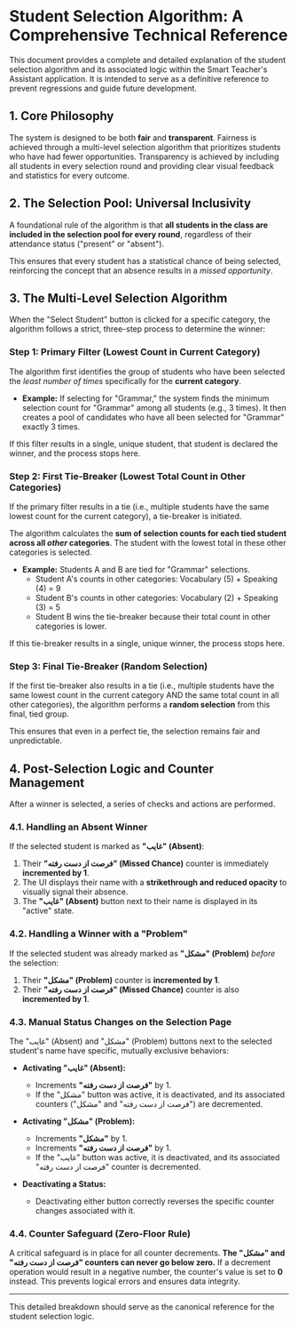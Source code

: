 # Student Selection Algorithm: A Comprehensive Technical Reference

This document provides a complete and detailed explanation of the student selection algorithm and its associated logic within the Smart Teacher's Assistant application. It is intended to serve as a definitive reference to prevent regressions and guide future development.

## 1. Core Philosophy

The system is designed to be both **fair** and **transparent**. Fairness is achieved through a multi-level selection algorithm that prioritizes students who have had fewer opportunities. Transparency is achieved by including all students in every selection round and providing clear visual feedback and statistics for every outcome.

## 2. The Selection Pool: Universal Inclusivity

A foundational rule of the algorithm is that **all students in the class are included in the selection pool for every round**, regardless of their attendance status ("present" or "absent").

This ensures that every student has a statistical chance of being selected, reinforcing the concept that an absence results in a *missed opportunity*.

## 3. The Multi-Level Selection Algorithm

When the "Select Student" button is clicked for a specific category, the algorithm follows a strict, three-step process to determine the winner:

### Step 1: Primary Filter (Lowest Count in Current Category)
The algorithm first identifies the group of students who have been selected the *least number of times* specifically for the **current category**.

*   **Example:** If selecting for "Grammar," the system finds the minimum selection count for "Grammar" among all students (e.g., 3 times). It then creates a pool of candidates who have all been selected for "Grammar" exactly 3 times.

If this filter results in a single, unique student, that student is declared the winner, and the process stops here.

### Step 2: First Tie-Breaker (Lowest Total Count in Other Categories)
If the primary filter results in a tie (i.e., multiple students have the same lowest count for the current category), a tie-breaker is initiated.

The algorithm calculates the **sum of selection counts for each tied student across all *other* categories**. The student with the lowest total in these other categories is selected.

*   **Example:** Students A and B are tied for "Grammar" selections.
    *   Student A's counts in other categories: Vocabulary (5) + Speaking (4) = 9
    *   Student B's counts in other categories: Vocabulary (2) + Speaking (3) = 5
    *   Student B wins the tie-breaker because their total count in other categories is lower.

If this tie-breaker results in a single, unique winner, the process stops here.

### Step 3: Final Tie-Breaker (Random Selection)
If the first tie-breaker also results in a tie (i.e., multiple students have the same lowest count in the current category AND the same total count in all other categories), the algorithm performs a **random selection** from this final, tied group.

This ensures that even in a perfect tie, the selection remains fair and unpredictable.

## 4. Post-Selection Logic and Counter Management

After a winner is selected, a series of checks and actions are performed.

### 4.1. Handling an Absent Winner
If the selected student is marked as **"غایب" (Absent)**:
1.  Their **"فرصت از دست رفته" (Missed Chance)** counter is immediately **incremented by 1**.
2.  The UI displays their name with a **strikethrough and reduced opacity** to visually signal their absence.
3.  The **"غایب" (Absent)** button next to their name is displayed in its "active" state.

### 4.2. Handling a Winner with a "Problem"
If the selected student was already marked as **"مشکل" (Problem)** *before* the selection:
1.  Their **"مشکل" (Problem)** counter is **incremented by 1**.
2.  Their **"فرصت از دست رفته" (Missed Chance)** counter is also **incremented by 1**.

### 4.3. Manual Status Changes on the Selection Page
The "غایب" (Absent) and "مشکل" (Problem) buttons next to the selected student's name have specific, mutually exclusive behaviors:

*   **Activating "غایب" (Absent):**
    *   Increments **"فرصت از دست رفته"** by 1.
    *   If the "مشکل" button was active, it is deactivated, and its associated counters ("مشکل" and "فرصت از دست رفته") are decremented.

*   **Activating "مشکل" (Problem):**
    *   Increments **"مشکل"** by 1.
    *   Increments **"فرصت از دست رفته"** by 1.
    *   If the "غایب" button was active, it is deactivated, and its associated "فرصت از دست رفته" counter is decremented.

*   **Deactivating a Status:**
    *   Deactivating either button correctly reverses the specific counter changes associated with it.

### 4.4. Counter Safeguard (Zero-Floor Rule)
A critical safeguard is in place for all counter decrements. **The "مشکل" and "فرصت از دست رفته" counters can never go below zero.** If a decrement operation would result in a negative number, the counter's value is set to **0** instead. This prevents logical errors and ensures data integrity.

---

This detailed breakdown should serve as the canonical reference for the student selection logic.
